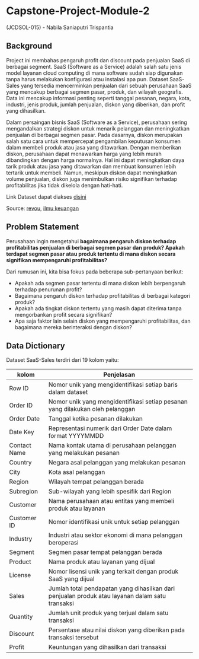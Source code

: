 # Capstone-Project-Module-2
(JCDSOL-015) - Nabila Saniaputri Trispantia

## Background
Project ini membahas pengaruh profit dan discount pada penjualan SaaS di berbagai segment. SaaS (Software as a Service) adalah salah satu jenis model layanan cloud computing di mana software sudah siap digunakan tanpa harus melakukan konfigurasi atau instalasi apa pun. Dataset SaaS-Sales yang tersedia mencerminkan penjualan dari sebuah perusahaan SaaS yang mencakup berbagai segmen pasar, produk, dan wilayah geografis. Data ini mencakup informasi penting seperti tanggal pesanan, negara, kota, industri, jenis produk, jumlah penjualan, diskon yang diberikan, dan profit yang dihasilkan.

Dalam persaingan bisnis SaaS (Software as a Service), perusahaan sering mengandalkan strategi diskon untuk menarik pelanggan dan meningkatkan penjualan di berbagai segmen pasar. Pada dasarnya, diskon merupakan salah satu cara untuk mempercepat pengambilan keputusan konsumen dalam membeli produk atau jasa yang ditawarkan. Dengan memberikan diskon, perusahaan dapat menawarkan harga yang lebih murah dibandingkan dengan harga normalnya. Hal ini dapat meningkatkan daya tarik produk atau jasa yang ditawarkan dan membuat konsumen lebih tertarik untuk membeli. Namun, meskipun diskon dapat meningkatkan volume penjualan, diskon juga menimbulkan risiko signifikan terhadap profitabilitas jika tidak dikelola dengan hati-hati.

Link Dataset dapat diakses [disini](https://drive.google.com/drive/folders/1dlpJfgvs8P_IyXqWB4WrNwk91fx0XAzU?usp=sharing)

Source: [revou](https://revou.co/kosakata/saas), [ilmu keuangan](https://www.ilmukeuangan.com/post/diskon-efektif-omzet-dan-laba-meningkat)

## Problem Statement
Perusahaan ingin mengetahui **bagaimana pengaruh diskon terhadap profitabilitas penjualan di berbagai segmen pasar dan produk? Apakah terdapat segmen pasar atau produk tertentu di mana diskon secara signifikan mempengaruhi profitabilitas?**

Dari rumusan ini, kita bisa fokus pada beberapa sub-pertanyaan berikut:

- Apakah ada segmen pasar tertentu di mana diskon lebih berpengaruh terhadap penurunan profit?
- Bagaimana pengaruh diskon terhadap profitabilitas di berbagai kategori produk?
- Apakah ada tingkat diskon tertentu yang masih dapat diterima tanpa mengorbankan profit secara signifikan?
- Apa saja faktor lain selain diskon yang mempengaruhi profitabilitas, dan bagaimana mereka berinteraksi dengan diskon?

## Data Dictionary
Dataset SaaS-Sales terdiri dari 19 kolom yaitu:

|kolom | Penjelasan |
|---- | ---- |
| Row ID | Nomor unik yang mengidentifikasi setiap baris dalam dataset|
| Order ID | Nomor unik yang mengidentifikasi setiap pesanan yang dilakukan oleh pelanggan|
| Order Date | Tanggal ketika pesanan dilakukan|
| Date Key | Representasi numerik dari Order Date dalam format YYYYMMDD |
| Contact Name | Nama kontak utama di perusahaan pelanggan yang melakukan pesanan |
| Country | Negara asal pelanggan yang melakukan pesanan|
| City | Kota asal pelanggan |
| Region | Wilayah tempat pelanggan berada |
| Subregion | Sub-wilayah yang lebih spesifik dari Region|
| Customer | Nama perusahaan atau entitas yang membeli produk atau layanan |
| Customer ID | Nomor identifikasi unik untuk setiap pelanggan |
| Industry | Industri atau sektor ekonomi di mana pelanggan beroperasi|
| Segment | Segmen pasar tempat pelanggan berada |
| Product | Nama produk atau layanan yang dijual |
| License | Nomor lisensi unik yang terkait dengan produk SaaS yang dijual|
| Sales | Jumlah total pendapatan yang dihasilkan dari penjualan produk atau layanan dalam satu transaksi |
| Quantity | Jumlah unit produk yang terjual dalam satu transaksi |
| Discount | Persentase atau nilai diskon yang diberikan pada transaksi tersebut|
| Profit | Keuntungan yang dihasilkan dari transaksi |
